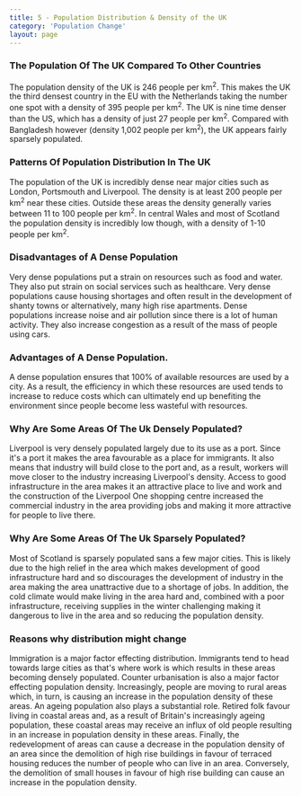 ```yaml
---
title: 5 - Population Distribution & Density of the UK
category: 'Population Change'
layout: page
---
```


### The Population Of The UK Compared To Other Countries

The population density of the UK is 246 people per km<sup>2</sup>. This makes the UK the third densest country in the EU with the Netherlands taking the number one spot with a density of 395 people per km<sup>2</sup>. The UK is nine time denser than the US, which has a density of just 27 people per km<sup>2</sup>. Compared with Bangladesh however (density 1,002 people per km<sup>2</sup>), the UK appears fairly sparsely populated.

### Patterns Of Population Distribution In The UK

The population of the UK is incredibly dense near major cities such as London, Portsmouth and Liverpool. The density is at least 200 people per km<sup>2</sup> near these cities. Outside these areas the density generally varies between 11 to 100 people per km<sup>2</sup>. In central Wales and most of Scotland the population density is incredibly low though, with a density of 1-10 people per km<sup>2</sup>. 

### Disadvantages of A Dense Population

Very dense populations put a strain on resources such as food and water. They also put strain on social services such as healthcare. Very dense populations cause housing shortages and often result in the development of shanty towns or alternatively, many high rise apartments. Dense populations increase noise and air pollution since there is a lot of human activity. They also increase congestion as a result of the mass of people using cars. 

### Advantages of A Dense Population.

A dense population ensures that 100% of available resources are used by a  city. As a result, the efficiency in which these resources are used tends to increase to reduce costs which can ultimately end up benefiting the environment since people become less wasteful with resources. 

### Why Are Some Areas Of The Uk Densely Populated?

Liverpool is very densely populated largely due to its use as a port. Since it's a port it makes the area favourable as a place for immigrants. It also means that industry will build close to the port and, as a result, workers will move closer to the industry increasing Liverpool's density. Access to good infrastructure in the area makes it an attractive place to live and work and the construction of the Liverpool One shopping centre increased the commercial industry in the area providing jobs and making it more attractive for people to live there.

### Why Are Some Areas Of The Uk Sparsely Populated?

Most of Scotland is sparsely populated sans a few major cities. This is likely due to the high relief in the area which makes development of good infrastructure hard and so discourages the development of industry in the area making the area unattractive due to a shortage of jobs. In addition, the cold climate would make living in the area hard and, combined with a poor infrastructure, receiving supplies in the winter challenging making it dangerous to live in the area and so reducing the population density.

### Reasons why distribution might change

Immigration is a major factor effecting distribution. Immigrants tend to head towards large cities as that's where work is which results in these areas becoming densely populated. Counter urbanisation is also a major factor effecting population density. Increasingly, people are moving to rural areas which, in turn, is causing an increase in the population density of these areas. An ageing population also plays a substantial role. Retired folk favour living in coastal areas and, as a result of Britain's increasingly ageing population, these coastal areas may receive an influx of old people resulting in an increase in population density in these areas. Finally, the redevelopment of areas can cause a decrease in the population density of an area since the demolition of high rise buildings in favour of terraced housing reduces the number of people who can live in an area. Conversely, the demolition of small houses in favour of high rise building can cause an increase in the population density. 